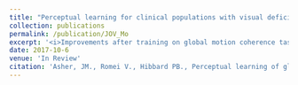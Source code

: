 ```yaml
---
title: "Perceptual learning for clinical populations with visual deficits after stroke"
collection: publications
permalink: /publication/JOV_Mo
excerpt: '<i>Improvements after training on global motion coherence tasks at high, broad and low spatial frequencies appear to be restricted to  low frequency information, consistent with the spatial frequency tuning of visual motion area (V5).</i>'
date: 2017-10-6
venue: 'In Review'
citation: 'Asher, JM., Romei V., Hibbard PB., Perceptual learning of global motion is limited by the frequency tuning of V5'
---
```


